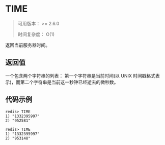# TIME

> 可用版本： >= 2.6.0
>
> 时间复杂度： O(1)

返回当前服务器时间。

## 返回值

一个包含两个字符串的列表： 第一个字符串是当前时间(以 UNIX 时间戳格式表示)，而第二个字符串是当前这一秒钟已经逝去的微秒数。

## 代码示例

```
redis> TIME
1) "1332395997"
2) "952581"

redis> TIME
1) "1332395997"
2) "953148"
```